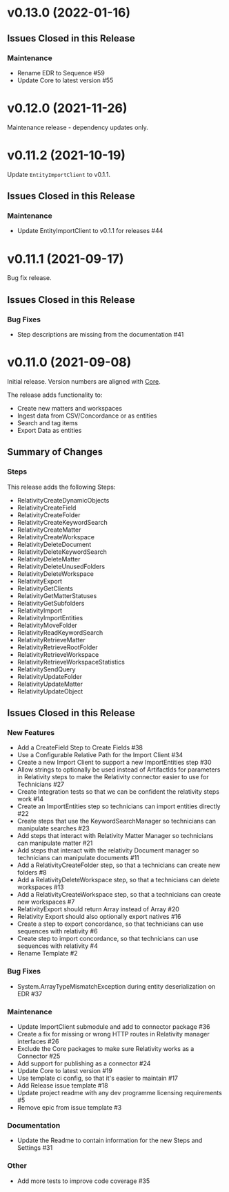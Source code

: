 # v0.13.0 (2022-01-16)

## Issues Closed in this Release

### Maintenance

- Rename EDR to Sequence #59
- Update Core to latest version #55

# v0.12.0 (2021-11-26)

Maintenance release - dependency updates only.

# v0.11.2 (2021-10-19)

Update `EntityImportClient` to v0.1.1.

## Issues Closed in this Release

### Maintenance

- Update EntityImportClient to v0.1.1 for releases #44

# v0.11.1 (2021-09-17)

Bug fix release.

## Issues Closed in this Release

### Bug Fixes

- Step descriptions are missing from the documentation #41

# v0.11.0 (2021-09-08)

Initial release. Version numbers are aligned with [Core](https://gitlab.com/reductech/edr/core).

The release adds functionality to:

- Create new matters and workspaces
- Ingest data from CSV/Concordance or as entities
- Search and tag items
- Export Data as entities

## Summary of Changes

### Steps

This release adds the following Steps:

- RelativityCreateDynamicObjects
- RelativityCreateField
- RelativityCreateFolder
- RelativityCreateKeywordSearch
- RelativityCreateMatter
- RelativityCreateWorkspace
- RelativityDeleteDocument
- RelativityDeleteKeywordSearch
- RelativityDeleteMatter
- RelativityDeleteUnusedFolders
- RelativityDeleteWorkspace
- RelativityExport
- RelativityGetClients
- RelativityGetMatterStatuses
- RelativityGetSubfolders
- RelativityImport
- RelativityImportEntities
- RelativityMoveFolder
- RelativityReadKeywordSearch
- RelativityRetrieveMatter
- RelativityRetrieveRootFolder
- RelativityRetrieveWorkspace
- RelativityRetrieveWorkspaceStatistics
- RelativitySendQuery
- RelativityUpdateFolder
- RelativityUpdateMatter
- RelativityUpdateObject

## Issues Closed in this Release

### New Features

- Add a CreateField Step to Create Fields #38
- Use a Configurable Relative Path for the Import Client #34
- Create a new Import Client to support a new ImportEntities step #30
- Allow strings to optionally be used instead of ArtifactIds for parameters in Relativity steps to make the Relativity connector easier to use for Technicians #27
- Create Integration tests so that we can be confident the relativity steps work #14
- Create an ImportEntities step so technicians can import entities directly #22
- Create steps that use the KeywordSearchManager so technicians can manipulate searches #23
- Add steps that interact with Relativity Matter Manager so technicians can manipulate matter #21
- Add steps that interact with the relativity Document manager so technicians can manipulate documents #11
- Add a RelativityCreateFolder step, so that a technicians can create new folders #8
- Add a RelativityDeleteWorkspace step, so that a technicians can delete workspaces #13
- Add a RelativityCreateWorkspace step, so that a technicians can create new workspaces #7
- RelativityExport should return Array<Entity> instead of Array<StringStream> #20
- Relativity Export should also optionally export natives #16
- Create a step to export concordance, so that technicians can use sequences with relativity #6
- Create step to import concordance, so that technicians can use sequences with relativity #4
- Rename Template #2

### Bug Fixes

- System.ArrayTypeMismatchException during entity deserialization on EDR #37

### Maintenance

- Update ImportClient submodule and add to connector package #36
- Create a fix for missing or wrong HTTP routes in Relativity manager interfaces #26
- Exclude the Core packages to make sure Relativity works as a Connector #25
- Add support for publishing as a connector #24
- Update Core to latest version #19
- Use template ci config, so that it's easier to maintain #17
- Add Release issue template #18
- Update project readme with any dev programme licensing requirements #5
- Remove epic from issue template #3

### Documentation

- Update the Readme to contain information for the new Steps and Settings #31

### Other

- Add more tests to improve code coverage #35


